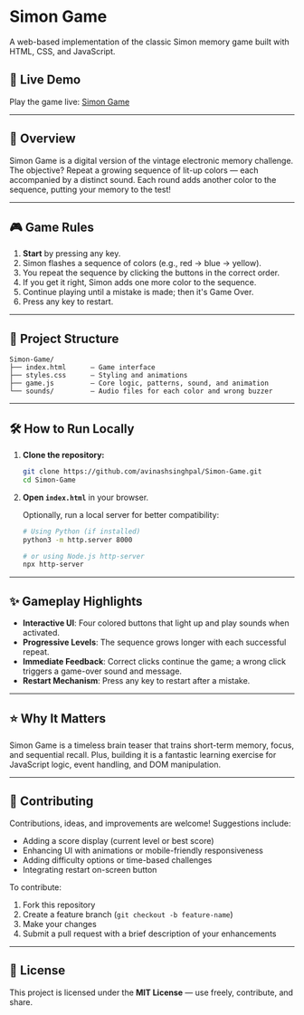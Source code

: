 # Simon Game

A web-based implementation of the classic Simon memory game built with HTML, CSS, and JavaScript.

## 🔗 Live Demo

Play the game live: [Simon Game](https://simon-game-lime-seven.vercel.app/)

---

## 📖 Overview

Simon Game is a digital version of the vintage electronic memory challenge. The objective? Repeat a growing sequence of lit-up colors — each accompanied by a distinct sound. Each round adds another color to the sequence, putting your memory to the test!

---

## 🎮 Game Rules

1. **Start** by pressing any key.  
2. Simon flashes a sequence of colors (e.g., red → blue → yellow).  
3. You repeat the sequence by clicking the buttons in the correct order.  
4. If you get it right, Simon adds one more color to the sequence.  
5. Continue playing until a mistake is made; then it's Game Over.  
6. Press any key to restart.  

---

## 📂 Project Structure

```
Simon-Game/
├── index.html      — Game interface
├── styles.css      — Styling and animations
├── game.js         — Core logic, patterns, sound, and animation
└── sounds/         — Audio files for each color and wrong buzzer
```

---

## 🛠 How to Run Locally

1. **Clone the repository:**
   ```bash
   git clone https://github.com/avinashsinghpal/Simon-Game.git
   cd Simon-Game
   ```

2. **Open `index.html`** in your browser.  

   Optionally, run a local server for better compatibility:
   ```bash
   # Using Python (if installed)
   python3 -m http.server 8000
   
   # or using Node.js http-server
   npx http-server
   ```

---

## ✨ Gameplay Highlights

- **Interactive UI**: Four colored buttons that light up and play sounds when activated.  
- **Progressive Levels**: The sequence grows longer with each successful repeat.  
- **Immediate Feedback**: Correct clicks continue the game; a wrong click triggers a game-over sound and message.  
- **Restart Mechanism**: Press any key to restart after a mistake.  

---

## ⭐ Why It Matters

Simon Game is a timeless brain teaser that trains short-term memory, focus, and sequential recall. Plus, building it is a fantastic learning exercise for JavaScript logic, event handling, and DOM manipulation.

---

## 🤝 Contributing

Contributions, ideas, and improvements are welcome! Suggestions include:
- Adding a score display (current level or best score)  
- Enhancing UI with animations or mobile-friendly responsiveness  
- Adding difficulty options or time-based challenges  
- Integrating restart on-screen button  

To contribute:
1. Fork this repository  
2. Create a feature branch (`git checkout -b feature-name`)  
3. Make your changes  
4. Submit a pull request with a brief description of your enhancements  

---

## 📜 License

This project is licensed under the **MIT License** — use freely, contribute, and share.
